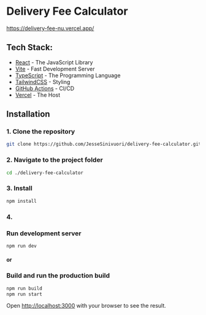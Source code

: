 ﻿# Delivery Fee Calculator
https://delivery-fee-nu.vercel.app/
## Tech Stack:
- [React](https://react.dev/) - The JavaScript Library
- [Vite](https://vitejs.dev/) - Fast Development Server
- [TypeScript](https://www.typescriptlang.org/) - The Programming Language
- [TailwindCSS](https://tailwindcss.com/) - Styling
- [GitHub Actions](https://github.com/features/actions) - CI/CD
- [Vercel](https://vercel.com/) - The Host

## Installation

### 1. Clone the repository
```bash
git clone https://github.com/JesseSinivuori/delivery-fee-calculator.git
```

### 2. Navigate to the project folder
```bash
cd ./delivery-fee-calculator
```

### 3. Install

```bash
npm install
```

### 4.
### Run development server

```bash
npm run dev
```
#### or
### Build and run the production build
```bash
npm run build
npm run start
```

Open [http://localhost:3000](http://localhost:3000) with your browser to see the result.
